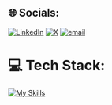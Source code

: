 

<!--
**puja23rani/puja23rani** is a ✨ _special_ ✨ repository because its `README.md` (this file) appears on your GitHub profile.

Here are some ideas to get you started:

- 🔭 I’m currently working on ...
- 🌱 I’m currently learning ...
- 👯 I’m looking to collaborate on ...
- 🤔 I’m looking for help with ...
- 💬 Ask me about ...
- 📫 How to reach me: ...
- 😄 Pronouns: ...
- ⚡ Fun fact: ...
-->

## 🌐 Socials:
[![LinkedIn](https://img.shields.io/badge/LinkedIn-%230077B5.svg?logo=linkedin&logoColor=white)](https://linkedin.com/in/puja-rani-tripathy-618885227/) [![X](https://img.shields.io/badge/X-black.svg?logo=X&logoColor=white)](https://x.com/@PujaraniTripat1) [![email](https://img.shields.io/badge/Email-D14836?logo=gmail&logoColor=white)](mailto:pujaranitripathy601@gmail.com) 

# 💻 Tech Stack:
[![My Skills](https://skillicons.dev/icons?i=html,css,js,ts,react,nextjs,nodejs,express,nestjs,mongodb,postgres,redis,nginx,aws,vercel,tailwind,bootstrap,git,github,postman,figma)](https://skillicons.dev)

<!-- Proudly created with GPRM ( https://gprm.itsvg.in ) -->
